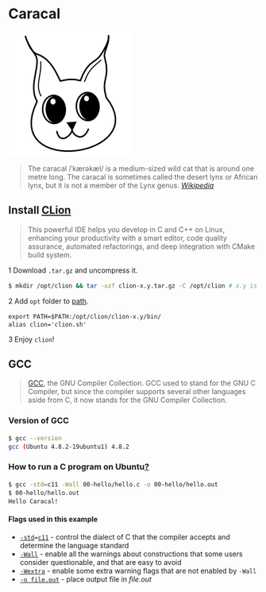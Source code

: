 # Caracal

![Caracal](caracal.png)

> The caracal /ˈkærəkæl/ is a medium-sized wild cat that is around one metre long. The caracal is sometimes called the desert lynx or African lynx, but it is not a member of the Lynx genus.
> *[Wikipedia](https://en.wikipedia.org/wiki/Caracal)*

## Install [CLion](https://www.jetbrains.com/clion/)

> This powerful IDE helps you develop in C and C++ on Linux, enhancing your productivity with a smart editor, code quality assurance, automated refactorings, and deep integration with CMake build system.

1 Download `.tar.gz` and uncompress it.
```bash
$ mkdir /opt/clion && tar -xzf clion-x.y.tar.gz -C /opt/clion # x.y is the version number of CLion
```
2 Add `opt` folder to [path](http://unix.stackexchange.com/questions/26047/how-to-correctly-add-a-path-to-path).
```
export PATH=$PATH:/opt/clion/clion-x.y/bin/
alias clion='clion.sh'
```
3 Enjoy `clion`!


## GCC

> [GCC](https://gcc.gnu.org/), the GNU Compiler Collection. GCC used to stand for the GNU C Compiler, but since the compiler supports several other languages aside from C, it now stands for the GNU Compiler Collection.

### Version of GCC

```bash
$ gcc --version
gcc (Ubuntu 4.8.2-19ubuntu1) 4.8.2
```

### How to run a C program on Ubuntu[?](http://stackoverflow.com/questions/4635794/how-to-run-a-c-program-on-ubuntu)

```bash
$ gcc -std=c11 -Wall 00-hello/hello.c -o 00-hello/hello.out
$ 00-hello/hello.out
Hello Caracal!
```

#### Flags used in this example

* [`-std`](https://gcc.gnu.org/onlinedocs/gcc/C-Dialect-Options.html)`=`[`c11`](https://en.wikipedia.org/wiki/C11_(C_standard_revision)) - control the dialect of C that the compiler accepts and determine the language standard
* [`-Wall`](https://gcc.gnu.org/onlinedocs/gcc/Warning-Options.html) - enable all the warnings about constructions that some users consider questionable, and that are easy to avoid
* [`-Wextra`](https://gcc.gnu.org/onlinedocs/gcc/Warning-Options.html) - enable some extra warning flags that are not enabled by `-Wall`
* [`-o file.out`](https://gcc.gnu.org/onlinedocs/gcc/Overall-Options.html) - place output file in *file.out*
